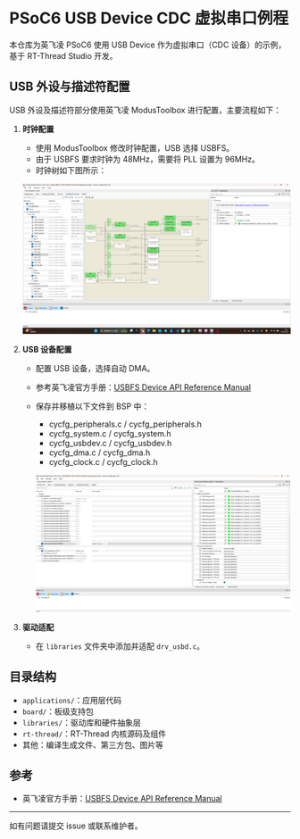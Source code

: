 # PSoC6 USB Device CDC 虚拟串口例程

本仓库为英飞凌 PSoC6 使用 USB Device 作为虚拟串口（CDC 设备）的示例，基于 RT-Thread Studio 开发。

## USB 外设与描述符配置

USB 外设及描述符部分使用英飞凌 ModusToolbox 进行配置，主要流程如下：

1. **时钟配置**
   - 使用 ModusToolbox 修改时钟配置，USB 选择 USBFS。
   - 由于 USBFS 要求时钟为 48MHz，需要将 PLL 设置为 96MHz。
   - 时钟树如下图所示：

   ![时钟树配置](pictures\时钟树.png)

2. **USB 设备配置**
   - 配置 USB 设备，选择自动 DMA。
   - 参考英飞凌官方手册：[USBFS Device API Reference Manual](https://infineon.github.io/usbdev/usbfs_dev_api_reference_manual/html/index.html)
   - 保存并移植以下文件到 BSP 中：
     - cycfg_peripherals.c / cycfg_peripherals.h
     - cycfg_system.c / cycfg_system.h
     - cycfg_usbdev.c / cycfg_usbdev.h
     - cycfg_dma.c / cycfg_dma.h
     - cycfg_clock.c / cycfg_clock.h
     
     ![外设配置](pictures\外设配置.png)

3. **驱动适配**
   - 在 `libraries` 文件夹中添加并适配 `drv_usbd.c`。

## 目录结构

- `applications/`：应用层代码
- `board/`：板级支持包
- `libraries/`：驱动库和硬件抽象层
- `rt-thread/`：RT-Thread 内核源码及组件
- 其他：编译生成文件、第三方包、图片等

## 参考
- 英飞凌官方手册：[USBFS Device API Reference Manual](https://infineon.github.io/usbdev/usbfs_dev_api_reference_manual/html/index.html)

---

如有问题请提交 issue 或联系维护者。